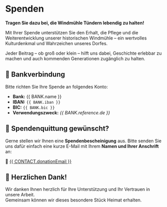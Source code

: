 # Spenden

<script setup>
import { BANK, CONTACT } from './.vitepress/variables'
</script>

**Tragen Sie dazu bei, die Windmühle Tündern lebendig zu halten!**

Mit Ihrer Spende unterstützen Sie den Erhalt, die Pflege und die Weiterentwicklung unserer historischen Windmühle – ein wertvolles Kulturdenkmal und Wahrzeichen unseres Dorfes.

Jeder Beitrag – ob groß oder klein – hilft uns dabei, Geschichte erlebbar zu machen und auch kommenden Generationen zugänglich zu halten.

## 🏦 Bankverbindung

Bitte richten Sie Ihre Spende an folgendes Konto:

- **Bank:** {{ BANK.name }}
- **IBAN:** `{{ BANK.iban }}`
- **BIC:** `{{ BANK.bic }}`
- **Verwendungszweck:** *{{ BANK.reference.de }}*

## 🧾 Spendenquittung gewünscht?

Gerne stellen wir Ihnen eine **Spendenbescheinigung** aus. Bitte senden Sie uns dafür einfach eine kurze E-Mail mit Ihrem **Namen und Ihrer Anschrift** an:

📧 <a href="mailto:{{ CONTACT.donationEmail }}">{{ CONTACT.donationEmail }}</a>

## 🙏 Herzlichen Dank!

Wir danken Ihnen herzlich für Ihre Unterstützung und Ihr Vertrauen in unsere Arbeit.  
Gemeinsam können wir dieses besondere Stück Heimat erhalten.
